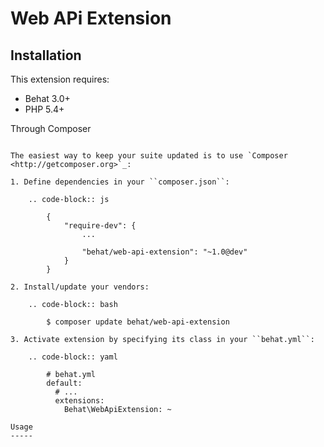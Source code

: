 Web APi Extension
=================

Installation
------------

This extension requires:

* Behat 3.0+
* PHP 5.4+

Through Composer
~~~~~~~~~~~~~~~~

The easiest way to keep your suite updated is to use `Composer <http://getcomposer.org>`_:

1. Define dependencies in your ``composer.json``:

    .. code-block:: js

        {
            "require-dev": {
                ...

                "behat/web-api-extension": "~1.0@dev"
            }
        }

2. Install/update your vendors:

    .. code-block:: bash

        $ composer update behat/web-api-extension

3. Activate extension by specifying its class in your ``behat.yml``:

    .. code-block:: yaml

        # behat.yml
        default:
          # ...
          extensions:
            Behat\WebApiExtension: ~

Usage
-----
